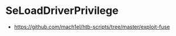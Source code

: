 SeLoadDriverPrivilege
=====================

- https://github.com/mach1el/htb-scripts/tree/master/exploit-fuse

